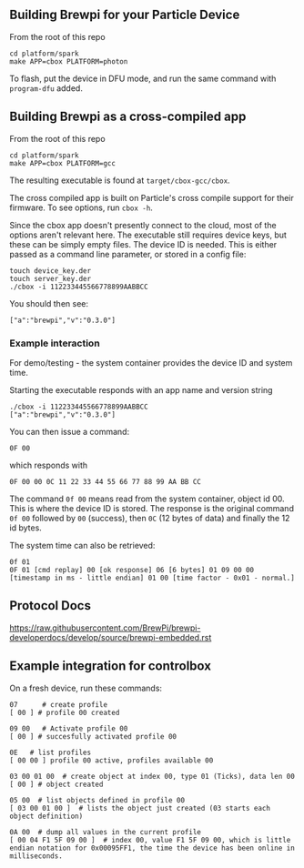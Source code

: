
## Building Brewpi for your Particle Device

From the root of this repo
```
cd platform/spark
make APP=cbox PLATFORM=photon
```
To flash, put the device in DFU mode, and run the same command with `program-dfu` added.


## Building Brewpi as a cross-compiled app
From the root of this repo
```
cd platform/spark
make APP=cbox PLATFORM=gcc
```
The resulting executable is  found at `target/cbox-gcc/cbox`.

The cross compiled app is built on Particle's cross compile support for their firmware. To see options, run `cbox -h`. 

Since the cbox app doesn't presently connect to the cloud, most of the options aren't relevant here. The executable still requires device keys, but these can be simply empty files. The device ID is needed. This is either passed as a command line parameter, or stored in a config file:

```
touch device_key.der
touch server_key.der
./cbox -i 112233445566778899AABBCC
```

You should then see:

```
["a":"brewpi","v":"0.3.0"]
```

### Example interaction

For demo/testing - the system container provides the device ID and system time. 

Starting the executable responds with an app name and version string

```
./cbox -i 112233445566778899AABBCC
["a":"brewpi","v":"0.3.0"]
```

You can then issue a command:

```
0F 00
```

which responds with

```
0F 00 00 0C 11 22 33 44 55 66 77 88 99 AA BB CC 
```

The command `0f 00` means read from the system container, object id 00. This is where the device ID is stored. The response is the original command `0f 00` followed by `00` (success), then `0C` (12 bytes of data) and finally the 12 id bytes. 

The system time can also be retrieved:

```
0f 01
0F 01 [cmd replay] 00 [ok response] 06 [6 bytes] 01 09 00 00 [timestamp in ms - little endian] 01 00 [time factor - 0x01 - normal.] 
```


## Protocol Docs

https://raw.githubusercontent.com/BrewPi/brewpi-developerdocs/develop/source/brewpi-embedded.rst



## Example integration for controlbox

On a fresh device, run these commands:

```
07 	    # create profile
[ 00 ] # profile 00 created

09 00   # Activate profile 00
[ 00 ] # succesfully activated profile 00

0E   # list profiles
[ 00 00 ] profile 00 active, profiles available 00

03 00 01 00  # create object at index 00, type 01 (Ticks), data len 00
[ 00 ] # object created

05 00  # list objects defined in profile 00
[ 03 00 01 00 ]  # lists the object just created (03 starts each object definition)

0A 00  # dump all values in the current profile
[ 00 04 F1 5F 09 00 ]  # index 00, value F1 5F 09 00, which is little endian notation for 0x00095FF1, the time the device has been online in milliseconds. 
```

